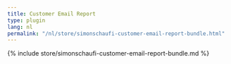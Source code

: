 ```yaml
---
title: Customer Email Report
type: plugin
lang: nl
permalink: "/nl/store/simonschaufi-customer-email-report-bundle.html"
---
```


{% include store/simonschaufi-customer-email-report-bundle.md %}
